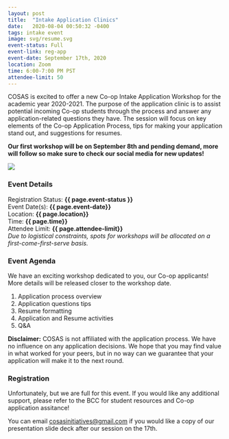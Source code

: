 ```yaml
---
layout: post
title:  "Intake Application Clinics"
date:   2020-08-04 00:50:32 -0400
tags: intake event
image: svg/resume.svg
event-status: Full
event-link: reg-app
event-date: September 17th, 2020 
location: Zoom
time: 6:00-7:00 PM PST
attendee-limit: 50
---
```


COSAS is excited to offer a new Co-op Intake Application Workshop for the academic year 2020-2021. The purpose of the application clinic is to assist potential incoming Co-op students through the process and answer any application-related questions they have. The session will focus on key elements of the Co-op Application Process, tips for making your application stand out, and suggestions for resumes. 

**Our first workshop will be on September 8th and pending demand, more will follow so make sure to check our social media for new updates!**

<img class="w-100 h-100" src='{{ site.baseurl }}/static_files/assets/images/intake/application.jpg'/>

### Event Details

Registration Status: **{{ page.event-status }}**  
Event Date(s): **{{ page.event-date}}**  
Location: **{{ page.location}}**   
Time: **{{ page.time}}**  
Attendee Limit: **{{ page.attendee-limit}}**  
_Due to logistical constraints, spots for workshops will be allocated on a first-come-first-serve basis._

### Event Agenda

We have an exciting workshop dedicated to you, our Co-op applicants! More details will be released closer to the workshop date.

1. Application process overview
2. Application questions tips
3. Resume formatting
4. Application and Resume activities
5. Q&A

**Disclaimer:** COSAS is not affiliated with the application process. We have no influence on any application decisions. We hope that you may find value in what worked for your peers, but in no way can we guarantee that your application will make it to the next round.

### Registration

Unfortunately, but we are full for this event. If you would like any additional support, please refer to the BCC for student resources and Co-op application assitance! 

You can email cosasinitiatives@gmail.com if you would like a copy of our presentation slide deck after our session on the 17th. 
